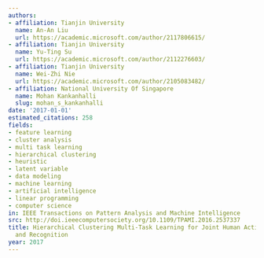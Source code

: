 ```yaml
---
authors:
- affiliation: Tianjin University
  name: An-An Liu
  url: https://academic.microsoft.com/author/2117806615/
- affiliation: Tianjin University
  name: Yu-Ting Su
  url: https://academic.microsoft.com/author/2112276603/
- affiliation: Tianjin University
  name: Wei-Zhi Nie
  url: https://academic.microsoft.com/author/2105083482/
- affiliation: National University Of Singapore
  name: Mohan Kankanhalli
  slug: mohan_s_kankanhalli
date: '2017-01-01'
estimated_citations: 258
fields:
- feature learning
- cluster analysis
- multi task learning
- hierarchical clustering
- heuristic
- latent variable
- data modeling
- machine learning
- artificial intelligence
- linear programming
- computer science
in: IEEE Transactions on Pattern Analysis and Machine Intelligence
src: http://doi.ieeecomputersociety.org/10.1109/TPAMI.2016.2537337
title: Hierarchical Clustering Multi-Task Learning for Joint Human Action Grouping
  and Recognition
year: 2017
---
```


